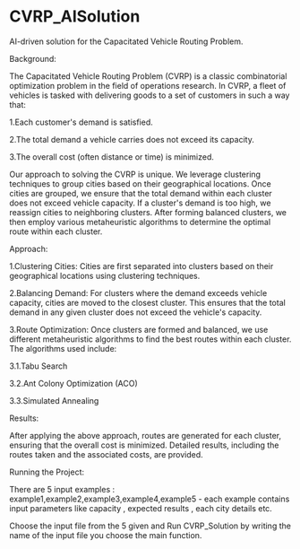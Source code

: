 # CVRP_AISolution
AI-driven solution for the Capacitated Vehicle Routing Problem.

Background:

The Capacitated Vehicle Routing Problem (CVRP) is a classic combinatorial optimization problem in the field of operations research. In CVRP, a fleet of vehicles is tasked with delivering goods to a set of customers in such a way that:

1.Each customer's demand is satisfied.

2.The total demand a vehicle carries does not exceed its capacity.

3.The overall cost (often distance or time) is minimized.

Our approach to solving the CVRP is unique. We leverage clustering techniques to group cities based on their geographical locations. Once cities are grouped, we ensure that the total demand within each cluster does not exceed vehicle capacity. If a cluster's demand is too high, we reassign cities to neighboring clusters. After forming balanced clusters, we then employ various metaheuristic algorithms to determine the optimal route within each cluster.

Approach:


1.Clustering Cities: Cities are first separated into clusters based on their geographical locations using clustering techniques.

2.Balancing Demand: For clusters where the demand exceeds vehicle capacity, cities are moved to the closest cluster. This ensures that the total demand in any given cluster does not exceed the vehicle's capacity.

3.Route Optimization: Once clusters are formed and balanced, we use different metaheuristic algorithms to find the best routes within each cluster. The algorithms used include:

3.1.Tabu Search

3.2.Ant Colony Optimization (ACO)

3.3.Simulated Annealing



Results:

After applying the above approach, routes are generated for each cluster, ensuring that the overall cost is minimized. Detailed results, including the routes taken and the associated costs, are provided.


Running the Project:

There are 5 input examples : example1,example2,example3,example4,example5 - each example contains input parameters like capacity , expected results , each city details etc.

Choose the input file from the 5 given and Run CVRP_Solution by writing the name of the input file you choose the main function. 
